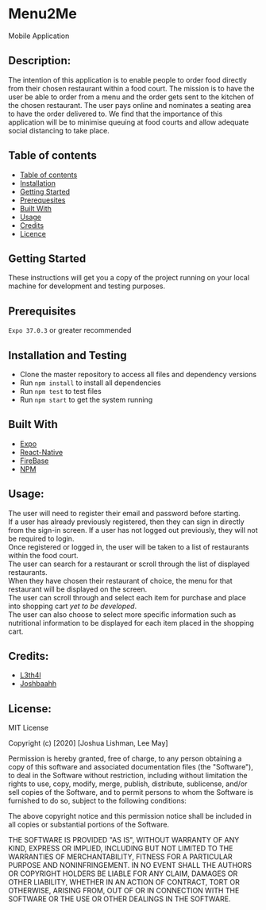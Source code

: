 # Menu2Me
Mobile Application

## Description:
The intention of this application is to enable people to order food directly from their chosen restaurant within a food court. 
The mission is to have the user be able to order from a menu and the order gets sent to the kitchen of the chosen restaurant. 
The user pays online and nominates a seating area to have the order delivered to.
We find that the importance of this application will be to minimise queuing at food courts and allow adequate social distancing to take place.

## Table of contents

<!--ts-->
   * [Table of contents](#table-of-contents)
   * [Installation](#installation-and-testing)
   * [Getting Started](#getting-started)
   * [Prerequesites](#prerequesites)
   * [Built With](#built-with)
   * [Usage](#usage)
   * [Credits](#credits)
   * [Licence](#licence)
<!--te-->

## Getting Started
These instructions will get you a copy of the project running on your local machine for development and testing purposes.

## Prerequisites
 `Expo 37.0.3` or greater recommended

## Installation and Testing
- Clone the master repository to access all files and dependency versions
- Run `npm install` to install all dependencies
- Run `npm test` to test files
- Run `npm start` to get the system running


## Built With
- [Expo](https://https://expo.io/)
- [React-Native](https://reactnative.dev/)
- [FireBase](https://firebase.google.com/)
- [NPM](https://www.npmjs.com/)


## Usage:
The user will need to register their email and password before starting.<br/> If a user has already previously registered, then they can sign in directly from the sign-in screen.  If a user has not logged out previously, they will not be required to login.<br/>
Once registered or logged in, the user will be taken to a list of restaurants within the food court.<br/>  The user can search for a restaurant or scroll through the list of displayed restaurants.<br/>
When they have chosen their restaurant of choice, the menu for that restaurant will be displayed on the screen.<br/> 
The user can scroll through and select each item for purchase and place into shopping cart <i>yet to be developed</i>.<br/>  The user can also choose to select more specific information such as nutritional information to be displayed for each item placed in the shopping cart.


## Credits: 
- [L3th4l](s3770851@student.rmit.edu.au)
- [Joshbaahh](s3829198@student.rmit.edu.au)


## License: 
MIT License

Copyright (c) [2020] [Joshua Lishman, Lee May]

Permission is hereby granted, free of charge, to any person obtaining a copy
of this software and associated documentation files (the "Software"), to deal
in the Software without restriction, including without limitation the rights
to use, copy, modify, merge, publish, distribute, sublicense, and/or sell
copies of the Software, and to permit persons to whom the Software is
furnished to do so, subject to the following conditions:

The above copyright notice and this permission notice shall be included in all
copies or substantial portions of the Software.

THE SOFTWARE IS PROVIDED "AS IS", WITHOUT WARRANTY OF ANY KIND, EXPRESS OR
IMPLIED, INCLUDING BUT NOT LIMITED TO THE WARRANTIES OF MERCHANTABILITY,
FITNESS FOR A PARTICULAR PURPOSE AND NONINFRINGEMENT. IN NO EVENT SHALL THE
AUTHORS OR COPYRIGHT HOLDERS BE LIABLE FOR ANY CLAIM, DAMAGES OR OTHER
LIABILITY, WHETHER IN AN ACTION OF CONTRACT, TORT OR OTHERWISE, ARISING FROM,
OUT OF OR IN CONNECTION WITH THE SOFTWARE OR THE USE OR OTHER DEALINGS IN THE
SOFTWARE.
